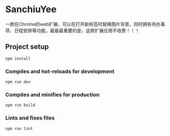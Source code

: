 # SanchiuYee
一款在Chrome的web扩展，可以在打开新标签时替换图片背景，同时拥有待办事项、日程安排等功能。最最最重要的是，这款扩展应用不收费！！！
## Project setup
```
npm install
```

### Compiles and hot-reloads for development
```
npm run dev
```

### Compiles and minifies for production
```
npm run build
```

### Lints and fixes files
```
npm run lint
```

